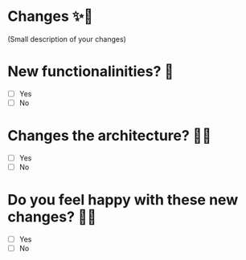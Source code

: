 # Changes ✨🌈

(Small description of your changes)

# New functionalinities?  🐣
- [ ] Yes
- [ ] No

# Changes the architecture? 🐱‍👤
- [ ] Yes
- [ ] No

# Do you feel happy with these new changes? 🐱‍🚀
- [ ] Yes
- [ ] No
